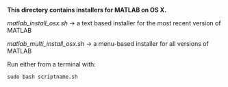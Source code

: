 **This directory contains installers for MATLAB on OS X.**  

*matlab_install_osx.sh* &rarr; a text based installer for the most recent version of MATLAB

*matlab_multi_install_osx.sh* &rarr; a menu-based installer for all versions of MATLAB

Run either from a terminal with: 

`sudo bash scriptname.sh`
